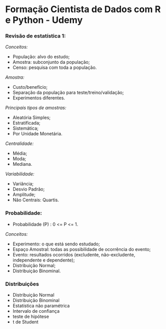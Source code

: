 # Formação Cientista de Dados com R e Python - Udemy

### Revisão de estatística 1:

_Conceitos:_
 * População: alvo do estudo;
 * Amostra: subconjunto da população;
 * Censo: pesquisa com toda a população.
 
_Amostra:_
 * Custo/benefício;
 * Separação da população para teste/treino/validação;
 * Experimentos diferentes.

_Principais tipos de amostras:_
 * Aleatória Simples;
 * Estratificada;
 * Sistemática;
 * Por Unidade Monetária.

_Centralidade:_
 * Média;
 * Moda;
 * Mediana.

_Variabilidade:_
 * Variância;
 * Desvio Padrão;
 * Amplitude;
 * Não Centrais: Quartis.

### Probabilidade:
 * Probabilidade (P) : 0 <= P <= 1.

_Conceitos:_
 * Experimento: o que está sendo estudado;
 * Espaço Amostral: todas as possibilidade de ocorrência do evento;
 * Evento: resultados ocorridos (excludente, não-excludente, independente e dependente);
 * Distribuição Normal;
 * Distribuição Binominal.

### Distribuições
* Distribuição Normal
* Distribuição Binominal
* Estatística não paramétrica
* Intervalo de confiança
* teste de hipótese
* t de Student

 
